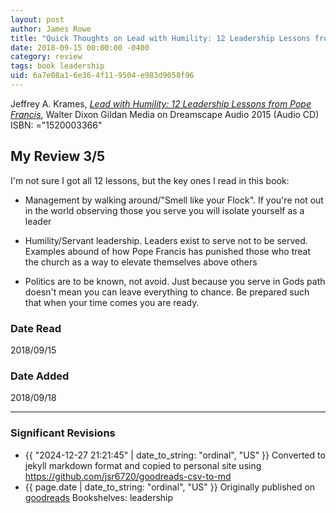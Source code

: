 ```yaml
---
layout: post
author: James Rowe
title: "Quick Thoughts on Lead with Humility: 12 Leadership Lessons from Pope Francis"
date: 2018-09-15 00:00:00 -0400
category: review
tags: book leadership
uid: 6a7e08a1-6e36-4f11-9504-e983d9058f96
---
```


Jeffrey A. Krames, *[Lead with Humility: 12 Leadership Lessons from Pope Francis](https://www.goodreads.com/book/show/28158863)*, Walter Dixon Gildan Media on Dreamscape Audio 2015 (Audio CD) ISBN: ="1520003366"

## My Review 3/5

I'm not sure I got all 12 lessons, but the key ones I read in this book:

* Management by walking around/"Smell like your Flock". If you're not out in the world observing those you serve you will isolate yourself as a leader

* Humility/Servant leadership. Leaders exist to serve not to be served. Examples abound of how Pope Francis has punished those who treat the church as  a way to elevate themselves above others

* Politics are to be known, not avoid. Just because you serve in Gods path doesn't mean you can leave everything to chance. Be prepared such that when your time comes you are ready.

### Date Read
2018/09/15

### Date Added
2018/09/18

---

### Significant Revisions

- {{ "2024-12-27 21:21:45" | date_to_string: "ordinal", "US" }} Converted to jekyll markdown format and copied to personal site using <https://github.com/jsr6720/goodreads-csv-to-md>
- {{ page.date | date_to_string: "ordinal", "US" }} Originally published on [goodreads](https://www.goodreads.com) Bookshelves: leadership
